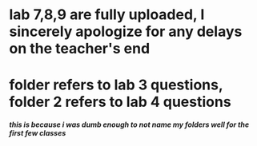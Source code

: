 # lab 7,8,9 are fully uploaded, I sincerely apologize for any delays on the teacher's end
# folder refers to lab 3 questions, folder 2 refers to lab 4 questions
##### this is because i was dumb enough to not name my folders well for the first few classes
